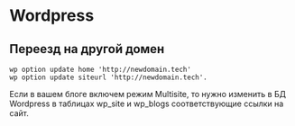 ---
---

# Wordpress

## Переезд на другой домен

```
wp option update home 'http://newdomain.tech'
wp option update siteurl 'http://newdomain.tech'.
```

Если в вашем блоге включем режим Multisite, то нужно изменить в БД Wordpress
в таблицах wp_site и wp_blogs соответствующие ссылки на сайт.
